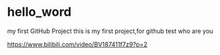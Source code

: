 # hello_word
my first GitHub Project
this is my first project,for github test
who are you

https://www.bilibili.com/video/BV187411f7z9?p=2
